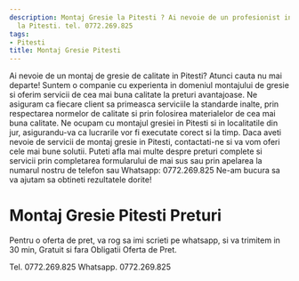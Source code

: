 ```yaml
---
description: Montaj Gresie la Pitesti ? Ai nevoie de un profesionist in Montaj Gresie
  la Pitesti. tel. 0772.269.825
tags:
- Pitesti
title: Montaj Gresie Pitesti
---
```




Ai nevoie de un montaj de gresie de calitate in Pitesti? Atunci cauta nu mai departe! 
Suntem o companie cu experienta in domeniul montajului de gresie si oferim servicii de cea mai buna calitate la preturi avantajoase. 
Ne asiguram ca fiecare client sa primeasca serviciile la standarde inalte, prin respectarea normelor de calitate si prin folosirea materialelor de cea mai buna calitate. 
Ne ocupam cu montajul gresiei in Pitesti si in localitatile din jur, asigurandu-va ca lucrarile vor fi executate corect si la timp. 
Daca aveti nevoie de servicii de montaj gresie in Pitesti, contactati-ne si va vom oferi cele mai bune solutii. 
Puteti afla mai multe despre preturi complete si servicii prin completarea formularului de mai sus sau prin apelarea la numarul nostru de telefon sau Whatsapp: 0772.269.825 
Ne-am bucura sa va ajutam sa obtineti rezultatele dorite!

# Montaj Gresie Pitesti Preturi
Pentru o oferta de pret, va rog sa imi scrieti pe whatsapp, si va trimitem in 30 min, Gratuit si fara Obligatii Oferta de Pret.

Tel. 0772.269.825
Whatsapp. 0772.269.825
